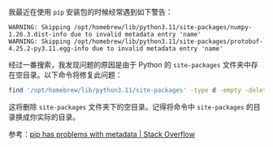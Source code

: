 我最近在使用 `pip` 安装包的时候经常遇到如下警告：

```
WARNING: Skipping /opt/homebrew/lib/python3.11/site-packages/numpy-1.26.3.dist-info due to invalid metadata entry 'name'
WARNING: Skipping /opt/homebrew/lib/python3.11/site-packages/protobuf-4.25.2-py3.11.egg-info due to invalid metadata entry 'name'
```

经过一番搜索，我发现问题的原因是由于 Python 的 `site-packages` 文件夹中存在空目录。以下命令将修复此问题：

```sh
find '/opt/homebrew/lib/python3.11/site-packages' -type d -empty -delete
```

这将删除 `site-packages` 文件夹下的空目录。记得将命令中 `site-packages` 的目录换成你实际的目录。

参考：[pip has problems with metadata | Stack Overflow](https://stackoverflow.com/questions/67074684/pip-has-problems-with-metadata)